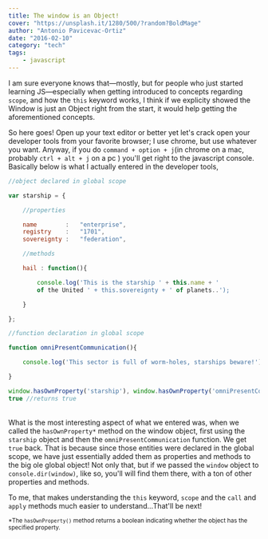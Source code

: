 ```yaml
---
title: The window is an Object!
cover: "https://unsplash.it/1280/500/?random?BoldMage" 
author: "Antonio Pavicevac-Ortiz"
date: "2016-02-10"
category: "tech"
tags:
    - javascript
---
```


I am sure everyone knows that—mostly, but for people who just started learning JS—especially when getting introduced to concepts regarding `scope`, and how the  `this` keyword works, I think if we explicity showed the Window is just an Object right from the start, it would help getting the aforementioned concepts.

<!--more-->

So here goes! Open up your text editor or better yet let's crack open your developer tools from your favorite browser; I use chrome, but use whatever you want. Anyway, if you do  `command + option + j`(in chrome on a mac, probably `ctrl + alt + j` on a pc ) you'll get right to the javascript console. Basically below is what I actually entered in the developer tools,

```javascript
//object declared in global scope

var starship = {

    //properties

    name        :   "enterprise",
    registry    :   "1701",
    sovereignty :   "federation",

    //methods

    hail : function(){

        console.log('This is the starship ' + this.name + ' 
        of the United ' + this.sovereignty + ' of planets..');

    }

};

//function declaration in global scope

function omniPresentCommunication(){

    console.log('This sector is full of worm-holes, starships beware!');

}

window.hasOwnProperty('starship'), window.hasOwnProperty('omniPresentCommunication');
true //returns true
````
\
What is the most interesting aspect of what we entered was, when we called the `hasOwnProperty*` method on the window object, first using the `starship` object and then the `omniPresentCommunication` function. We get `true` back. That is because since those entities were declared in the global scope, we have just essentially added them as properties and methods to the big ole global object! Not only that, but if we passed the `window` object to `console.dir(window)`, like so, you'll will find them there, with a ton of other properties and methods.

To me, that makes understanding the `this` keyword, `scope` and the `call` and `apply` methods much easier to understand...That'll be next!

<small>\*The `hasOwnProperty()` method returns a boolean indicating whether the object has the specified property.</small>
